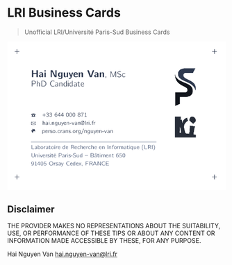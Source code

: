 LRI Business Cards
==========================

> Unofficial LRI/Université Paris-Sud Business Cards

![Example](screenshot.png "Example")


Disclaimer
--------------------------
THE PROVIDER MAKES NO REPRESENTATIONS ABOUT THE SUITABILITY, USE, OR PERFORMANCE OF THESE TIPS OR ABOUT ANY CONTENT OR INFORMATION MADE ACCESSIBLE BY THESE, FOR ANY PURPOSE.

Hai Nguyen Van <hai.nguyen-van@lri.fr>

